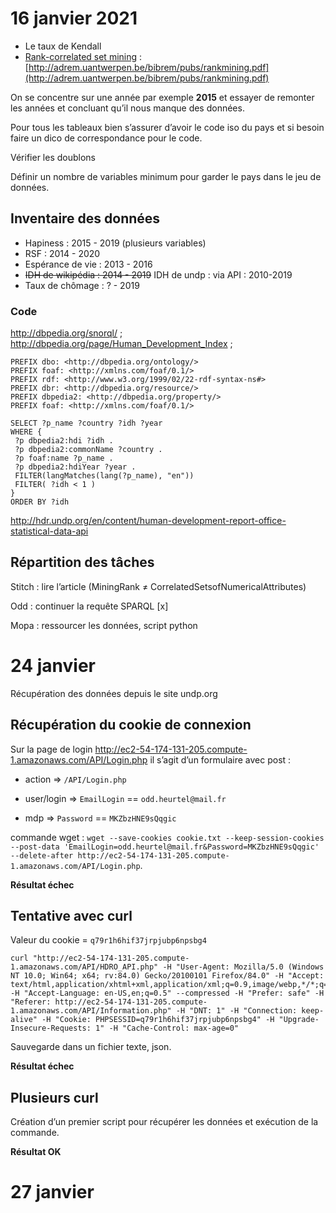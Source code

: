 # 16 janvier 2021

- Le taux de Kendall
- [Rank-correlated set mining](http://adrem.uantwerpen.be/~goethals/software/) : [http://adrem.uantwerpen.be/bibrem/pubs/rankmining.pdf](http://adrem.uantwerpen.be/bibrem/pubs/rankmining.pdf)

On se concentre sur une année par exemple **2015** et essayer de remonter les années et concluant qu’il nous manque des données.

Pour tous les tableaux bien s’assurer d’avoir le code iso du pays et si besoin faire un dico de correspondance pour le code.

Vérifier les doublons

Définir un nombre de variables minimum pour garder le pays dans le jeu de données.

## Inventaire des données

- Hapiness : 2015 - 2019 (plusieurs variables)
- RSF : 2014 - 2020
- Espérance de vie : 2013 - 2016
- ~~IDH de wikipédia : 2014 - 2019~~ IDH de undp : via API : 2010-2019
- Taux de chômage : ? - 2019

### Code

http://dbpedia.org/snorql/ ; http://dbpedia.org/page/Human_Development_Index ; 

```SPARQL
PREFIX dbo: <http://dbpedia.org/ontology/> 
PREFIX foaf: <http://xmlns.com/foaf/0.1/> 
PREFIX rdf: <http://www.w3.org/1999/02/22-rdf-syntax-ns#> 
PREFIX dbr: <http://dbpedia.org/resource/>
PREFIX dbpedia2: <http://dbpedia.org/property/>
PREFIX foaf: <http://xmlns.com/foaf/0.1/>

SELECT ?p_name ?country ?idh ?year
WHERE {
 ?p dbpedia2:hdi ?idh .
 ?p dbpedia2:commonName ?country .
 ?p foaf:name ?p_name .
 ?p dbpedia2:hdiYear ?year .
 FILTER(langMatches(lang(?p_name), "en"))
 FILTER( ?idh < 1 )
}
ORDER BY ?idh
```

http://hdr.undp.org/en/content/human-development-report-office-statistical-data-api

## Répartition des tâches

Stitch : lire l’article (MiningRank ≠ CorrelatedSetsofNumericalAttributes)

Odd : continuer la requête SPARQL [x]

Mopa : ressourcer les données, script python

# 24 janvier

Récupération des données depuis le site undp.org

## Récupération du cookie de connexion

Sur la page de login http://ec2-54-174-131-205.compute-1.amazonaws.com/API/Login.php il s’agit d’un formulaire avec post :

- action => `/API/Login.php`

- user/login => `EmailLogin` == `odd.heurtel@mail.fr`
- mdp => `Password` == `MKZbzHNE9sQqgic`

commande wget : `wget --save-cookies cookie.txt --keep-session-cookies --post-data 'EmailLogin=odd.heurtel@mail.fr&Password=MKZbzHNE9sQqgic' --delete-after http://ec2-54-174-131-205.compute-1.amazonaws.com/API/Login.php`.

**Résultat échec**

## Tentative avec curl

Valeur du cookie = `q79r1h6hif37jrpjubp6npsbg4`

````
curl "http://ec2-54-174-131-205.compute-1.amazonaws.com/API/HDRO_API.php" -H "User-Agent: Mozilla/5.0 (Windows NT 10.0; Win64; x64; rv:84.0) Gecko/20100101 Firefox/84.0" -H "Accept: text/html,application/xhtml+xml,application/xml;q=0.9,image/webp,*/*;q=0.8" -H "Accept-Language: en-US,en;q=0.5" --compressed -H "Prefer: safe" -H "Referer: http://ec2-54-174-131-205.compute-1.amazonaws.com/API/Information.php" -H "DNT: 1" -H "Connection: keep-alive" -H "Cookie: PHPSESSID=q79r1h6hif37jrpjubp6npsbg4" -H "Upgrade-Insecure-Requests: 1" -H "Cache-Control: max-age=0"
````

Sauvegarde dans un fichier texte, json.

**Résultat échec**

## Plusieurs curl

Création d’un premier script pour récupérer les données et exécution de la commande.

**Résultat OK**

# 27 janvier

